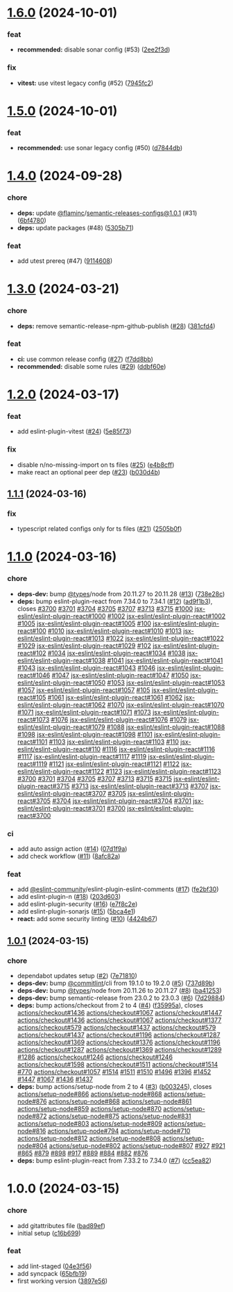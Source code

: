 # [1.6.0](https://github.com/capitnflam/eslint-plugin/compare/v1.5.0...v1.6.0) (2024-10-01)


### feat

* **recommended:** disable sonar config (#53) ([2ee2f3d](https://github.com/capitnflam/eslint-plugin/commit/2ee2f3dbd8a4be539a1cf07b79d51dcb590a6663))


### fix

* **vitest:** use vitest legacy config (#52) ([7945fc2](https://github.com/capitnflam/eslint-plugin/commit/7945fc2de4736bac03e4581984bed420f6312eee))

# [1.5.0](https://github.com/capitnflam/eslint-plugin/compare/v1.4.0...v1.5.0) (2024-10-01)


### feat

* **recommended:** use sonar legacy config (#50) ([d7844db](https://github.com/capitnflam/eslint-plugin/commit/d7844dbe39b7045c763fba975379f576f87afe3b))

# [1.4.0](https://github.com/capitnflam/eslint-plugin/compare/v1.3.0...v1.4.0) (2024-09-28)


### chore

* **deps:** update [@flaminc](https://github.com/flaminc)/semantic-releases-configs@1.0.1 (#31) ([6bf4780](https://github.com/capitnflam/eslint-plugin/commit/6bf47808b88a23fe8eef16ca1d35266c62bbe644))
* **deps:** update packages (#48) ([5305b71](https://github.com/capitnflam/eslint-plugin/commit/5305b71bb7e1c0b20213e27177e76daf084c2874))


### feat

* add utest prereq (#47) ([9114608](https://github.com/capitnflam/eslint-plugin/commit/91146080bab8560c1e3dd43ae22d994a2e07916e))

# [1.3.0](https://github.com/capitnflam/eslint-plugin/compare/v1.2.0...v1.3.0) (2024-03-21)


### chore

* **deps:** remove semantic-release-npm-github-publish ([#28](https://github.com/capitnflam/eslint-plugin/issues/28)) ([381cfd4](https://github.com/capitnflam/eslint-plugin/commit/381cfd4123772f9c0735e8c1085a3dd2c77c50d7))


### feat

* **ci:** use common release config ([#27](https://github.com/capitnflam/eslint-plugin/issues/27)) ([f7dd8bb](https://github.com/capitnflam/eslint-plugin/commit/f7dd8bb5a93a99ebd674b5d6d4a22fabdb6a1833))
* **recommended:** disable some rules ([#29](https://github.com/capitnflam/eslint-plugin/issues/29)) ([ddbf60e](https://github.com/capitnflam/eslint-plugin/commit/ddbf60e30f4f180d2e26c89f39d96a7468a046ea))

# [1.2.0](https://github.com/capitnflam/eslint-plugin/compare/v1.1.1...v1.2.0) (2024-03-17)


### feat

* add eslint-plugin-vitest ([#24](https://github.com/capitnflam/eslint-plugin/issues/24)) ([5e85f73](https://github.com/capitnflam/eslint-plugin/commit/5e85f73db0b331d139b92e5734e5b323995a575c))


### fix

* disable n/no-missing-import on ts files ([#25](https://github.com/capitnflam/eslint-plugin/issues/25)) ([e4b8cff](https://github.com/capitnflam/eslint-plugin/commit/e4b8cffdfef0f07fe736aba5cfed4b4857eb6f37))
* make react an optional peer dep ([#23](https://github.com/capitnflam/eslint-plugin/issues/23)) ([b030d4b](https://github.com/capitnflam/eslint-plugin/commit/b030d4b3ee7e35aa694e0d7c84142c368651d41d))

## [1.1.1](https://github.com/capitnflam/eslint-plugin/compare/v1.1.0...v1.1.1) (2024-03-16)


### fix

* typescript related configs only for ts files ([#21](https://github.com/capitnflam/eslint-plugin/issues/21)) ([2505b0f](https://github.com/capitnflam/eslint-plugin/commit/2505b0fada8260bd0a4829cbff2605e26f202f99))

# [1.1.0](https://github.com/capitnflam/eslint-plugin/compare/v1.0.1...v1.1.0) (2024-03-16)


### chore

* **deps-dev:** bump [@types](https://github.com/types)/node from 20.11.27 to 20.11.28 ([#13](https://github.com/capitnflam/eslint-plugin/issues/13)) ([738e28c](https://github.com/capitnflam/eslint-plugin/commit/738e28cc2586fb29c0dc277b6c9c5d45d334d349))
* **deps:** bump eslint-plugin-react from 7.34.0 to 7.34.1 ([#12](https://github.com/capitnflam/eslint-plugin/issues/12)) ([ad9f1b3](https://github.com/capitnflam/eslint-plugin/commit/ad9f1b30edc6236f7ec7649b0b251f735644e4dc)), closes [#3700](https://github.com/capitnflam/eslint-plugin/issues/3700) [#3701](https://github.com/capitnflam/eslint-plugin/issues/3701) [#3704](https://github.com/capitnflam/eslint-plugin/issues/3704) [#3705](https://github.com/capitnflam/eslint-plugin/issues/3705) [#3707](https://github.com/capitnflam/eslint-plugin/issues/3707) [#3713](https://github.com/capitnflam/eslint-plugin/issues/3713) [#3715](https://github.com/capitnflam/eslint-plugin/issues/3715) [#1000](https://github.com/capitnflam/eslint-plugin/issues/1000) [jsx-eslint/eslint-plugin-react#1000](https://github.com/jsx-eslint/eslint-plugin-react/issues/1000) [#1002](https://github.com/capitnflam/eslint-plugin/issues/1002) [jsx-eslint/eslint-plugin-react#1002](https://github.com/jsx-eslint/eslint-plugin-react/issues/1002) [#1005](https://github.com/capitnflam/eslint-plugin/issues/1005) [jsx-eslint/eslint-plugin-react#1005](https://github.com/jsx-eslint/eslint-plugin-react/issues/1005) [#100](https://github.com/capitnflam/eslint-plugin/issues/100) [jsx-eslint/eslint-plugin-react#100](https://github.com/jsx-eslint/eslint-plugin-react/issues/100) [#1010](https://github.com/capitnflam/eslint-plugin/issues/1010) [jsx-eslint/eslint-plugin-react#1010](https://github.com/jsx-eslint/eslint-plugin-react/issues/1010) [#1013](https://github.com/capitnflam/eslint-plugin/issues/1013) [jsx-eslint/eslint-plugin-react#1013](https://github.com/jsx-eslint/eslint-plugin-react/issues/1013) [#1022](https://github.com/capitnflam/eslint-plugin/issues/1022) [jsx-eslint/eslint-plugin-react#1022](https://github.com/jsx-eslint/eslint-plugin-react/issues/1022) [#1029](https://github.com/capitnflam/eslint-plugin/issues/1029) [jsx-eslint/eslint-plugin-react#1029](https://github.com/jsx-eslint/eslint-plugin-react/issues/1029) [#102](https://github.com/capitnflam/eslint-plugin/issues/102) [jsx-eslint/eslint-plugin-react#102](https://github.com/jsx-eslint/eslint-plugin-react/issues/102) [#1034](https://github.com/capitnflam/eslint-plugin/issues/1034) [jsx-eslint/eslint-plugin-react#1034](https://github.com/jsx-eslint/eslint-plugin-react/issues/1034) [#1038](https://github.com/capitnflam/eslint-plugin/issues/1038) [jsx-eslint/eslint-plugin-react#1038](https://github.com/jsx-eslint/eslint-plugin-react/issues/1038) [#1041](https://github.com/capitnflam/eslint-plugin/issues/1041) [jsx-eslint/eslint-plugin-react#1041](https://github.com/jsx-eslint/eslint-plugin-react/issues/1041) [#1043](https://github.com/capitnflam/eslint-plugin/issues/1043) [jsx-eslint/eslint-plugin-react#1043](https://github.com/jsx-eslint/eslint-plugin-react/issues/1043) [#1046](https://github.com/capitnflam/eslint-plugin/issues/1046) [jsx-eslint/eslint-plugin-react#1046](https://github.com/jsx-eslint/eslint-plugin-react/issues/1046) [#1047](https://github.com/capitnflam/eslint-plugin/issues/1047) [jsx-eslint/eslint-plugin-react#1047](https://github.com/jsx-eslint/eslint-plugin-react/issues/1047) [#1050](https://github.com/capitnflam/eslint-plugin/issues/1050) [jsx-eslint/eslint-plugin-react#1050](https://github.com/jsx-eslint/eslint-plugin-react/issues/1050) [#1053](https://github.com/capitnflam/eslint-plugin/issues/1053) [jsx-eslint/eslint-plugin-react#1053](https://github.com/jsx-eslint/eslint-plugin-react/issues/1053) [#1057](https://github.com/capitnflam/eslint-plugin/issues/1057) [jsx-eslint/eslint-plugin-react#1057](https://github.com/jsx-eslint/eslint-plugin-react/issues/1057) [#105](https://github.com/capitnflam/eslint-plugin/issues/105) [jsx-eslint/eslint-plugin-react#105](https://github.com/jsx-eslint/eslint-plugin-react/issues/105) [#1061](https://github.com/capitnflam/eslint-plugin/issues/1061) [jsx-eslint/eslint-plugin-react#1061](https://github.com/jsx-eslint/eslint-plugin-react/issues/1061) [#1062](https://github.com/capitnflam/eslint-plugin/issues/1062) [jsx-eslint/eslint-plugin-react#1062](https://github.com/jsx-eslint/eslint-plugin-react/issues/1062) [#1070](https://github.com/capitnflam/eslint-plugin/issues/1070) [jsx-eslint/eslint-plugin-react#1070](https://github.com/jsx-eslint/eslint-plugin-react/issues/1070) [#1071](https://github.com/capitnflam/eslint-plugin/issues/1071) [jsx-eslint/eslint-plugin-react#1071](https://github.com/jsx-eslint/eslint-plugin-react/issues/1071) [#1073](https://github.com/capitnflam/eslint-plugin/issues/1073) [jsx-eslint/eslint-plugin-react#1073](https://github.com/jsx-eslint/eslint-plugin-react/issues/1073) [#1076](https://github.com/capitnflam/eslint-plugin/issues/1076) [jsx-eslint/eslint-plugin-react#1076](https://github.com/jsx-eslint/eslint-plugin-react/issues/1076) [#1079](https://github.com/capitnflam/eslint-plugin/issues/1079) [jsx-eslint/eslint-plugin-react#1079](https://github.com/jsx-eslint/eslint-plugin-react/issues/1079) [#1088](https://github.com/capitnflam/eslint-plugin/issues/1088) [jsx-eslint/eslint-plugin-react#1088](https://github.com/jsx-eslint/eslint-plugin-react/issues/1088) [#1098](https://github.com/capitnflam/eslint-plugin/issues/1098) [jsx-eslint/eslint-plugin-react#1098](https://github.com/jsx-eslint/eslint-plugin-react/issues/1098) [#1101](https://github.com/capitnflam/eslint-plugin/issues/1101) [jsx-eslint/eslint-plugin-react#1101](https://github.com/jsx-eslint/eslint-plugin-react/issues/1101) [#1103](https://github.com/capitnflam/eslint-plugin/issues/1103) [jsx-eslint/eslint-plugin-react#1103](https://github.com/jsx-eslint/eslint-plugin-react/issues/1103) [#110](https://github.com/capitnflam/eslint-plugin/issues/110) [jsx-eslint/eslint-plugin-react#110](https://github.com/jsx-eslint/eslint-plugin-react/issues/110) [#1116](https://github.com/capitnflam/eslint-plugin/issues/1116) [jsx-eslint/eslint-plugin-react#1116](https://github.com/jsx-eslint/eslint-plugin-react/issues/1116) [#1117](https://github.com/capitnflam/eslint-plugin/issues/1117) [jsx-eslint/eslint-plugin-react#1117](https://github.com/jsx-eslint/eslint-plugin-react/issues/1117) [#1119](https://github.com/capitnflam/eslint-plugin/issues/1119) [jsx-eslint/eslint-plugin-react#1119](https://github.com/jsx-eslint/eslint-plugin-react/issues/1119) [#1121](https://github.com/capitnflam/eslint-plugin/issues/1121) [jsx-eslint/eslint-plugin-react#1121](https://github.com/jsx-eslint/eslint-plugin-react/issues/1121) [#1122](https://github.com/capitnflam/eslint-plugin/issues/1122) [jsx-eslint/eslint-plugin-react#1122](https://github.com/jsx-eslint/eslint-plugin-react/issues/1122) [#1123](https://github.com/capitnflam/eslint-plugin/issues/1123) [jsx-eslint/eslint-plugin-react#1123](https://github.com/jsx-eslint/eslint-plugin-react/issues/1123) [#3700](https://github.com/capitnflam/eslint-plugin/issues/3700) [#3701](https://github.com/capitnflam/eslint-plugin/issues/3701) [#3704](https://github.com/capitnflam/eslint-plugin/issues/3704) [#3705](https://github.com/capitnflam/eslint-plugin/issues/3705) [#3707](https://github.com/capitnflam/eslint-plugin/issues/3707) [#3713](https://github.com/capitnflam/eslint-plugin/issues/3713) [#3715](https://github.com/capitnflam/eslint-plugin/issues/3715) [#3715](https://github.com/capitnflam/eslint-plugin/issues/3715) [jsx-eslint/eslint-plugin-react#3715](https://github.com/jsx-eslint/eslint-plugin-react/issues/3715) [#3713](https://github.com/capitnflam/eslint-plugin/issues/3713) [jsx-eslint/eslint-plugin-react#3713](https://github.com/jsx-eslint/eslint-plugin-react/issues/3713) [#3707](https://github.com/capitnflam/eslint-plugin/issues/3707) [jsx-eslint/eslint-plugin-react#3707](https://github.com/jsx-eslint/eslint-plugin-react/issues/3707) [#3705](https://github.com/capitnflam/eslint-plugin/issues/3705) [jsx-eslint/eslint-plugin-react#3705](https://github.com/jsx-eslint/eslint-plugin-react/issues/3705) [#3704](https://github.com/capitnflam/eslint-plugin/issues/3704) [jsx-eslint/eslint-plugin-react#3704](https://github.com/jsx-eslint/eslint-plugin-react/issues/3704) [#3701](https://github.com/capitnflam/eslint-plugin/issues/3701) [jsx-eslint/eslint-plugin-react#3701](https://github.com/jsx-eslint/eslint-plugin-react/issues/3701) [#3700](https://github.com/capitnflam/eslint-plugin/issues/3700) [jsx-eslint/eslint-plugin-react#3700](https://github.com/jsx-eslint/eslint-plugin-react/issues/3700)


### ci

* add auto assign action ([#14](https://github.com/capitnflam/eslint-plugin/issues/14)) ([07d1f9a](https://github.com/capitnflam/eslint-plugin/commit/07d1f9a40cbfe6496af40ebdb42a57136e2ad1a0))
* add check workflow ([#11](https://github.com/capitnflam/eslint-plugin/issues/11)) ([8afc82a](https://github.com/capitnflam/eslint-plugin/commit/8afc82a7ee5de0fada0bdca266f5575eb2eab1e9))


### feat

* add [@eslint-community](https://github.com/eslint-community)/eslint-plugin-eslint-comments ([#17](https://github.com/capitnflam/eslint-plugin/issues/17)) ([fe2bf30](https://github.com/capitnflam/eslint-plugin/commit/fe2bf30b5f90914deacec90dba8f1b173cf5de60))
* add eslint-plugin-n ([#18](https://github.com/capitnflam/eslint-plugin/issues/18)) ([203d603](https://github.com/capitnflam/eslint-plugin/commit/203d603baa9563d6c958cc088ee11d6b2c36828c))
* add eslint-plugin-security ([#16](https://github.com/capitnflam/eslint-plugin/issues/16)) ([e7f8c2e](https://github.com/capitnflam/eslint-plugin/commit/e7f8c2ed4e898774f94ab4d6c807960b0f542d10))
* add eslint-plugin-sonarjs ([#15](https://github.com/capitnflam/eslint-plugin/issues/15)) ([5bca4e1](https://github.com/capitnflam/eslint-plugin/commit/5bca4e1c43985fc01c820471585408e41fc74e1f))
* **react:** add some security linting ([#10](https://github.com/capitnflam/eslint-plugin/issues/10)) ([4424b67](https://github.com/capitnflam/eslint-plugin/commit/4424b6799ad0946092d9adf6d96973261fa1ac77))

## [1.0.1](https://github.com/capitnflam/eslint-plugin/compare/v1.0.0...v1.0.1) (2024-03-15)


### chore

* dependabot updates setup ([#2](https://github.com/capitnflam/eslint-plugin/issues/2)) ([7e71810](https://github.com/capitnflam/eslint-plugin/commit/7e71810a45b8bfa5de3930fb78816f47a50c141a))
* **deps-dev:** bump [@commitlint](https://github.com/commitlint)/cli from 19.1.0 to 19.2.0 ([#5](https://github.com/capitnflam/eslint-plugin/issues/5)) ([737d89b](https://github.com/capitnflam/eslint-plugin/commit/737d89b6c46ec7cb92df1122731bcff95e5a448d))
* **deps-dev:** bump [@types](https://github.com/types)/node from 20.11.26 to 20.11.27 ([#8](https://github.com/capitnflam/eslint-plugin/issues/8)) ([ba41253](https://github.com/capitnflam/eslint-plugin/commit/ba41253b16f4d61859c7221982d857ebe6bbe725))
* **deps-dev:** bump semantic-release from 23.0.2 to 23.0.3 ([#6](https://github.com/capitnflam/eslint-plugin/issues/6)) ([7d29884](https://github.com/capitnflam/eslint-plugin/commit/7d29884847d7623000d201f946bdb9b2f0ec8d28))
* **deps:** bump actions/checkout from 2 to 4 ([#4](https://github.com/capitnflam/eslint-plugin/issues/4)) ([f35995a](https://github.com/capitnflam/eslint-plugin/commit/f35995a356122bce61baa86ae797259e943ddc74)), closes [actions/checkout#1436](https://github.com/actions/checkout/issues/1436) [actions/checkout#1067](https://github.com/actions/checkout/issues/1067) [actions/checkout#1447](https://github.com/actions/checkout/issues/1447) [actions/checkout#1436](https://github.com/actions/checkout/issues/1436) [actions/checkout#1067](https://github.com/actions/checkout/issues/1067) [actions/checkout#1377](https://github.com/actions/checkout/issues/1377) [actions/checkout#579](https://github.com/actions/checkout/issues/579) [actions/checkout#1437](https://github.com/actions/checkout/issues/1437) [actions/checkout#579](https://github.com/actions/checkout/issues/579) [actions/checkout#1437](https://github.com/actions/checkout/issues/1437) [actions/checkout#1196](https://github.com/actions/checkout/issues/1196) [actions/checkout#1287](https://github.com/actions/checkout/issues/1287) [actions/checkout#1369](https://github.com/actions/checkout/issues/1369) [actions/checkout#1376](https://github.com/actions/checkout/issues/1376) [actions/checkout#1196](https://github.com/actions/checkout/issues/1196) [actions/checkout#1287](https://github.com/actions/checkout/issues/1287) [actions/checkout#1369](https://github.com/actions/checkout/issues/1369) [actions/checkout#1289](https://github.com/actions/checkout/issues/1289) [#1286](https://github.com/capitnflam/eslint-plugin/issues/1286) [actions/checkout#1246](https://github.com/actions/checkout/issues/1246) [actions/checkout#1246](https://github.com/actions/checkout/issues/1246) [actions/checkout#1598](https://github.com/actions/checkout/issues/1598) [actions/checkout#1511](https://github.com/actions/checkout/issues/1511) [actions/checkout#1514](https://github.com/actions/checkout/issues/1514) [#770](https://github.com/capitnflam/eslint-plugin/issues/770) [actions/checkout#1057](https://github.com/actions/checkout/issues/1057) [#1514](https://github.com/capitnflam/eslint-plugin/issues/1514) [#1511](https://github.com/capitnflam/eslint-plugin/issues/1511) [#1510](https://github.com/capitnflam/eslint-plugin/issues/1510) [#1496](https://github.com/capitnflam/eslint-plugin/issues/1496) [#1396](https://github.com/capitnflam/eslint-plugin/issues/1396) [#1452](https://github.com/capitnflam/eslint-plugin/issues/1452) [#1447](https://github.com/capitnflam/eslint-plugin/issues/1447) [#1067](https://github.com/capitnflam/eslint-plugin/issues/1067) [#1436](https://github.com/capitnflam/eslint-plugin/issues/1436) [#1437](https://github.com/capitnflam/eslint-plugin/issues/1437)
* **deps:** bump actions/setup-node from 2 to 4 ([#3](https://github.com/capitnflam/eslint-plugin/issues/3)) ([b003245](https://github.com/capitnflam/eslint-plugin/commit/b003245640fcaa9f96a2745cdd521d9cd15489c0)), closes [actions/setup-node#866](https://github.com/actions/setup-node/issues/866) [actions/setup-node#868](https://github.com/actions/setup-node/issues/868) [actions/setup-node#876](https://github.com/actions/setup-node/issues/876) [actions/setup-node#868](https://github.com/actions/setup-node/issues/868) [actions/setup-node#861](https://github.com/actions/setup-node/issues/861) [actions/setup-node#859](https://github.com/actions/setup-node/issues/859) [actions/setup-node#870](https://github.com/actions/setup-node/issues/870) [actions/setup-node#872](https://github.com/actions/setup-node/issues/872) [actions/setup-node#875](https://github.com/actions/setup-node/issues/875) [actions/setup-node#831](https://github.com/actions/setup-node/issues/831) [actions/setup-node#803](https://github.com/actions/setup-node/issues/803) [actions/setup-node#809](https://github.com/actions/setup-node/issues/809) [actions/setup-node#816](https://github.com/actions/setup-node/issues/816) [actions/setup-node#794](https://github.com/actions/setup-node/issues/794) [actions/setup-node#710](https://github.com/actions/setup-node/issues/710) [actions/setup-node#812](https://github.com/actions/setup-node/issues/812) [actions/setup-node#808](https://github.com/actions/setup-node/issues/808) [actions/setup-node#804](https://github.com/actions/setup-node/issues/804) [actions/setup-node#802](https://github.com/actions/setup-node/issues/802) [actions/setup-node#807](https://github.com/actions/setup-node/issues/807) [#927](https://github.com/capitnflam/eslint-plugin/issues/927) [#921](https://github.com/capitnflam/eslint-plugin/issues/921) [#865](https://github.com/capitnflam/eslint-plugin/issues/865) [#879](https://github.com/capitnflam/eslint-plugin/issues/879) [#898](https://github.com/capitnflam/eslint-plugin/issues/898) [#917](https://github.com/capitnflam/eslint-plugin/issues/917) [#889](https://github.com/capitnflam/eslint-plugin/issues/889) [#884](https://github.com/capitnflam/eslint-plugin/issues/884) [#882](https://github.com/capitnflam/eslint-plugin/issues/882) [#876](https://github.com/capitnflam/eslint-plugin/issues/876)
* **deps:** bump eslint-plugin-react from 7.33.2 to 7.34.0 ([#7](https://github.com/capitnflam/eslint-plugin/issues/7)) ([cc5ea82](https://github.com/capitnflam/eslint-plugin/commit/cc5ea8241576a7572db4f25c35e31908ca8919b1))

# 1.0.0 (2024-03-15)


### chore

* add gitattributes file ([bad89ef](https://github.com/capitnflam/eslint-plugin/commit/bad89ef76f6d5f84866d54032e6f70901d960057))
* initial setup ([c16b699](https://github.com/capitnflam/eslint-plugin/commit/c16b699a8d7eff2f7aa54c18b2395f809e49c136))


### feat

* add lint-staged ([04e3f56](https://github.com/capitnflam/eslint-plugin/commit/04e3f569825e5b99b443f5882f7bacea0064152f))
* add syncpack ([65bfb19](https://github.com/capitnflam/eslint-plugin/commit/65bfb198e0f7ef3e35dc3f57081e2b6f4aee26e1))
* first working version ([3897e56](https://github.com/capitnflam/eslint-plugin/commit/3897e56d5eab97c99b4fa93f9fe324c0fbab62d0))
